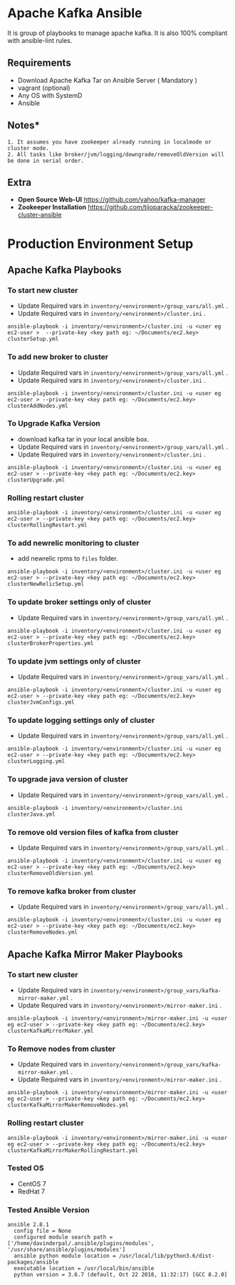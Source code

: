 # Apache Kafka Ansible

It is group of playbooks to manage apache kafka. It is also 100% compliant with ansible-lint rules.

## **Requirements**
* Download Apache Kafka Tar on Ansible Server ( Mandatory )
* vagrant (optional)
* Any OS with SystemD
* Ansible

## **Notes***
```
1. It assumes you have zookeeper already running in localmode or cluster mode.
2. All tasks like broker/jvm/logging/downgrade/removeOldVersion will be done in serial order.
```

## **Extra**
* **Open Source Web-UI** https://github.com/yahoo/kafka-manager
* **Zookeeper Installation**
https://github.com/tijoparacka/zookeeper-cluster-ansible

# **Production Environment Setup**

## Apache Kafka Playbooks

### **To start new cluster**
* Update Required vars in ```inventory/<environment>/group_vars/all.yml``` .
* Update Required vars in ```inventory/<environment>/cluster.ini``` .

```ansible-playbook -i inventory/<environment>/cluster.ini -u <user eg ec2-user >  --private-key <key path eg: ~/Documents/ec2.key> clusterSetup.yml```

### **To add new broker to cluster**
* Update Required vars in ```inventory/<environment>/group_vars/all.yml``` .
* Update Required vars in ```inventory/<environment>/cluster.ini``` .

```ansible-playbook -i inventory/<environment>/cluster.ini -u <user eg ec2-user > --private-key <key path eg: ~/Documents/ec2.key>  clusterAddNodes.yml```

### **To Upgrade Kafka Version**
* download kafka tar in your local ansible box.
* Update Required vars in ```inventory/<environment>/group_vars/all.yml``` .
* Update Required vars in ```inventory/<environment>/cluster.ini``` .

```ansible-playbook -i inventory/<environment>/cluster.ini -u <user eg ec2-user > --private-key <key path eg: ~/Documents/ec2.key> clusterUpgrade.yml```

### **Rolling restart cluster**

```ansible-playbook -i inventory/<environment>/cluster.ini -u <user eg ec2-user > --private-key <key path eg: ~/Documents/ec2.key> clusterRollingRestart.yml```

### **To add newrelic monitoring to cluster**
* add newrelic rpms to `files` folder.

```ansible-playbook -i inventory/<environment>/cluster.ini -u <user eg ec2-user > --private-key <key path eg: ~/Documents/ec2.key> clusterNewRelicSetup.yml```

### **To update broker settings only of cluster**
* Update Required vars in ```inventory/<environment>/group_vars/all.yml``` .

```ansible-playbook -i inventory/<environment>/cluster.ini -u <user eg ec2-user > --private-key <key path eg: ~/Documents/ec2.key> clusterBrokerProperties.yml```

### **To update jvm settings only of cluster**
* Update Required vars in ```inventory/<environment>/group_vars/all.yml``` .

```ansible-playbook -i inventory/<environment>/cluster.ini -u <user eg ec2-user > --private-key <key path eg: ~/Documents/ec2.key>  clusterJvmConfigs.yml```

### **To update logging settings only of cluster**
* Update Required vars in ```inventory/<environment>/group_vars/all.yml``` .

```ansible-playbook -i inventory/<environment>/cluster.ini -u <user eg ec2-user > --private-key <key path eg: ~/Documents/ec2.key>  clusterLogging.yml```

### **To upgrade java version of cluster**
* Update Required vars in ```inventory/<environment>/group_vars/all.yml``` .

```ansible-playbook -i inventory/<environment>/cluster.ini clusterJava.yml```

### **To remove old version files of kafka from cluster**
* Update Required vars in ```inventory/<environment>/group_vars/all.yml``` .

```ansible-playbook -i inventory/<environment>/cluster.ini -u <user eg ec2-user > --private-key <key path eg: ~/Documents/ec2.key>  clusterRemoveOldVersion.yml```

### **To remove kafka broker from cluster**
* Update Required vars in ```inventory/<environment>/group_vars/all.yml``` .

```ansible-playbook -i inventory/<environment>/cluster.ini -u <user eg ec2-user > --private-key <key path eg: ~/Documents/ec2.key> clusterRemoveNodes.yml```

## Apache Kafka Mirror Maker Playbooks

### **To start new cluster**
* Update Required vars in ```inventory/<environment>/group_vars/kafka-mirror-maker.yml``` .
* Update Required vars in ```inventory/<environment>/mirror-maker.ini``` .

```ansible-playbook -i inventory/<environment>/mirror-maker.ini -u <user eg ec2-user > --private-key <key path eg: ~/Documents/ec2.key>  clusterKafkaMirrorMaker.yml```

### **To Remove nodes from cluster**
* Update Required vars in ```inventory/<environment>/group_vars/kafka-mirror-maker.yml``` .
* Update Required vars in ```inventory/<environment>/mirror-maker.ini``` .

```ansible-playbook -i inventory/<environment>/mirror-maker.ini -u <user eg ec2-user > --private-key <key path eg: ~/Documents/ec2.key>  clusterKafkaMirrorMakerRemoveNodes.yml```

### **Rolling restart cluster**

```ansible-playbook -i inventory/<environment>/mirror-maker.ini -u <user eg ec2-user > --private-key <key path eg: ~/Documents/ec2.key> clusterKafkaMirrorMakerRollingRestart.yml```


### **Tested OS**
* CentOS 7
* RedHat 7

### **Tested Ansible Version**
```
ansible 2.8.1
  config file = None
  configured module search path = ['/home/davinderpal/.ansible/plugins/modules', '/usr/share/ansible/plugins/modules']
  ansible python module location = /usr/local/lib/python3.6/dist-packages/ansible
  executable location = /usr/local/bin/ansible
  python version = 3.6.7 (default, Oct 22 2018, 11:32:17) [GCC 8.2.0]
```
